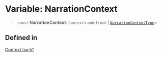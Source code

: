 # Variable: NarrationContext

> `const` **NarrationContext**: `Context`\<`undefined` \| [`NarrationContextType`](../interfaces/NarrationContextType.md)\>

## Defined in

[Context.tsx:51](https://github.com/edspencer/narrator-ai/blob/2638f4692e0fe7ed51a1a126401e7368094e9587/packages/react/src/Context.tsx#L51)
